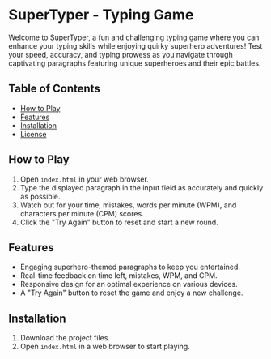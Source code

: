 # SuperTyper - Typing Game

Welcome to SuperTyper, a fun and challenging typing game where you can enhance your typing skills while enjoying quirky superhero adventures! Test your speed, accuracy, and typing prowess as you navigate through captivating paragraphs featuring unique superheroes and their epic battles.

## Table of Contents
- [How to Play](#how-to-play)
- [Features](#features)
- [Installation](#installation)
- [License](#license)

## How to Play
1. Open `index.html` in your web browser.
2. Type the displayed paragraph in the input field as accurately and quickly as possible.
3. Watch out for your time, mistakes, words per minute (WPM), and characters per minute (CPM) scores.
4. Click the "Try Again" button to reset and start a new round.

## Features
- Engaging superhero-themed paragraphs to keep you entertained.
- Real-time feedback on time left, mistakes, WPM, and CPM.
- Responsive design for an optimal experience on various devices.
- A "Try Again" button to reset the game and enjoy a new challenge.

## Installation
1. Download the project files.
2. Open `index.html` in a web browser to start playing.

